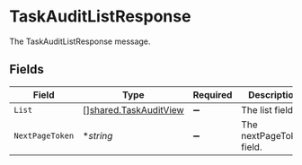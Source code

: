 # TaskAuditListResponse

The TaskAuditListResponse message.


## Fields

| Field                                                                 | Type                                                                  | Required                                                              | Description                                                           |
| --------------------------------------------------------------------- | --------------------------------------------------------------------- | --------------------------------------------------------------------- | --------------------------------------------------------------------- |
| `List`                                                                | [][shared.TaskAuditView](../../../pkg/models/shared/taskauditview.md) | :heavy_minus_sign:                                                    | The list field.                                                       |
| `NextPageToken`                                                       | **string*                                                             | :heavy_minus_sign:                                                    | The nextPageToken field.                                              |